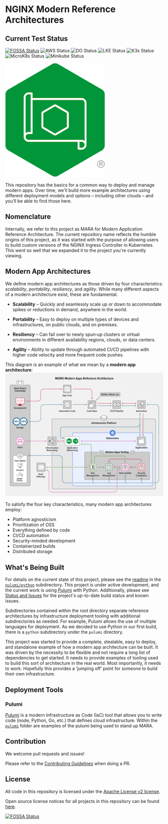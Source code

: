 # NGINX Modern Reference Architectures

## Current Test Status

[![FOSSA Status](https://app.fossa.com/api/projects/custom%2B5618%2Fgit%40github.com%3Anginxinc%2Fkic-reference-architectures.git.svg?type=shield)](https://app.fossa.com/projects/custom%2B5618%2Fgit%40github.com%3Anginxinc%2Fkic-reference-architectures.git?ref=badge_shield)
![AWS Status](https://jenkins.mantawang.com/buildStatus/icon?job=mara_aws_prod&subject=AWS)
![DO Status](https://jenkins.mantawang.com/buildStatus/icon?job=mara_do_prod&subject=DigitalOcean)
![LKE Status](https://jenkins.mantawang.com/buildStatus/icon?job=mara_lke_prod&subject=Linode)
![K3s Status](https://jenkins.mantawang.com/buildStatus/icon?job=mara_k3s_prod&subject=K3s)
![MicroK8s Status](https://jenkins.mantawang.com/buildStatus/icon?job=mara_mk8s_prod&subject=MicroK8s)
![Minikube Status](https://jenkins.mantawang.com/buildStatus/icon?job=mara_minikube_prod&subject=Minikube)

![MARA Project](./docs/NGINX-MARA-icon.png)  

This repository has the basics for a common way to deploy and manage modern
apps. Over time, we'll build more example architectures using different
deployment models and options – including other clouds – and you’ll be able
to find those here.

## Nomenclature

Internally, we refer to this project as MARA for Modern Application Reference
Architecture. The current repository name reflects the humble origins of this
project, as it was started with the purpose of allowing users to build custom
versions of the NGINX Ingress Controller in Kubernetes. This went so well that
we expanded it to the project you're currently viewing.

## Modern App Architectures

We define modern app architectures as those driven by four characteristics:
*scalability*, *portability*, *resiliency*, and *agility*. While many different
aspects of a modern architecture exist, these are fundamental.

* **Scalability** – Quickly and seamlessly scale up or down to accommodate
  spikes or reductions in demand, anywhere in the world.

* **Portability** – Easy to deploy on multiple types of devices and
  infrastructures, on public clouds, and on premises.

* **Resiliency** – Can fail over to newly spun‑up clusters or virtual
  environments in different availability regions, clouds, or data centers.

* **Agility** – Ability to update through automated CI/CD pipelines with higher
  code velocity and more frequent code pushes.

This diagram is an example of what we mean by a **modern app architecture**:
![Modern Apps Architecture Example Diagram](docs/DIAG-NGINX-ModernAppsRefArch-NGINX-MARA-1-0-blog-1024x800.png)

To satisfy the four key characteristics, many modern app architectures employ:

* Platform agnosticism
* Prioritization of OSS
* Everything defined by code
* CI/CD automation
* Security-minded development
* Containerized builds
* Distributed storage

## What's Being Built

For details on the current state of this project, please see the
[readme](pulumi/python/README.md) in the [`pulumi/python`](pulumi/python)
subdirectory. This project is under active development, and the current work is
using [Pulumi](https://www.pulumi.com/) with Python. Additionally, please see
[Status and Issues](docs/status-and-issues.md) for the project's up-to-date
build status and known issues.

Subdirectories contained within the root directory separate reference
architectures by infrastructure deployment tooling with additional
subdirectories as needed. For example, Pulumi allows the use of multiple
languages for deployment. As we decided to use Python in our first build, there
is a `python` subdirectory under the `pulumi` directory.

This project was started to provide a complete, stealable, easy to deploy, and
standalone example of how a modern app architecture can be built. It was driven
by the necessity to be flexible and not require a long list of dependencies to
get started. It needs to provide examples of tooling used to build this sort of
architecture in the real world. Most importantly, it needs to work. Hopefully
this provides a ‘jumping off’ point for someone to build their own
infrastructure.

## Deployment Tools

### Pulumi

[Pulumi](https://www.pulumi.com/) is a modern Infrastructure as Code (IaC) tool
that allows you to write code (node, Python, Go, etc.) that defines cloud
infrastructure. Within the [`pulumi`](pulumi) folder are examples of the pulumi
being used to stand up MARA.

## Contribution

We welcome pull requests and issues!

Please refer to the [Contributing Guidelines](CONTRIBUTING.md) when doing a PR.

## License

All code in this repository is licensed under the
[Apache License v2 license](LICENSE).

Open source license notices for all projects in this repository can be
found
[here](https://app.fossa.com/reports/92595e16-c0b8-4c68-8c76-59696b6ac219).

[![FOSSA Status](https://app.fossa.com/api/projects/custom%2B5618%2Fgit%40github.com%3Anginxinc%2Fkic-reference-architectures.git.svg?type=large)](https://app.fossa.com/projects/custom%2B5618%2Fgit%40github.com%3Anginxinc%2Fkic-reference-architectures.git?ref=badge_large)
